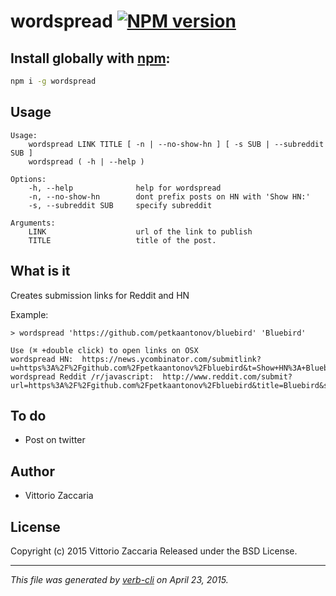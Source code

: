# wordspread [![NPM version](https://badge.fury.io/js/wordspread.svg)](http://badge.fury.io/js/wordspread)


## Install globally with [npm](npmjs.org):

```bash
npm i -g wordspread
```

## Usage

```
Usage:
    wordspread LINK TITLE [ -n | --no-show-hn ] [ -s SUB | --subreddit SUB ]
    wordspread ( -h | --help )

Options:
    -h, --help              help for wordspread
    -n, --no-show-hn        dont prefix posts on HN with 'Show HN:'
    -s, --subreddit SUB     specify subreddit

Arguments:
    LINK                    url of the link to publish
    TITLE                   title of the post.

```

What is it
----------

Creates submission links for Reddit and HN

Example:

    > wordspread 'https://github.com/petkaantonov/bluebird' 'Bluebird'

    Use (⌘ +double click) to open links on OSX
    wordspread HN:  https://news.ycombinator.com/submitlink?u=https%3A%2F%2Fgithub.com%2Fpetkaantonov%2Fbluebird&t=Show+HN%3A+Bluebird
    wordspread Reddit /r/javascript:  http://www.reddit.com/submit?url=https%3A%2F%2Fgithub.com%2Fpetkaantonov%2Fbluebird&title=Bluebird&sr=javascript

To do
-----

-   Post on twitter


## Author

* Vittorio Zaccaria

## License
Copyright (c) 2015 Vittorio Zaccaria
Released under the BSD License.

***

_This file was generated by [verb-cli](https://github.com/assemble/verb-cli) on April 23, 2015._
